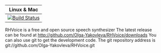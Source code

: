 | Linux & Mac                     |
|---------------------------------|
| [![Build Status][master]][repo] |
[master]: https://travis-ci.org/nlprocby/RHVoice.svg?branch=master
[repo]: https://travis-ci.org/nlprocby/RHVoice

RHVoice is a free and open source speech synthesizer
The latest release can be found at http://github.com/Olga-Yakovleva/RHVoice/downloads
You can also use git to get the development code.
The git repository address is git://github.com/Olga-Yakovleva/RHVoice.git

